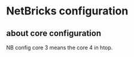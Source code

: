 # NetBricks configuration 


## about core configuration

NB config core 3 means the core 4 in htop.
